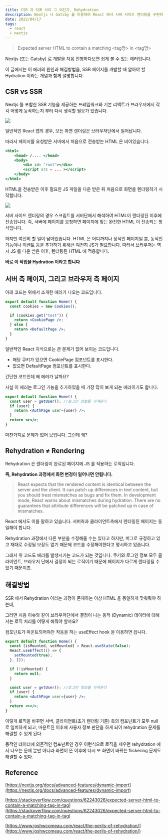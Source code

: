 ```yaml
---
title: CSR 과 SSR 사이 그 어딘가, Rehydration
description: Nextjs 나 Gatsby 를 이용하여 React 애서 서버 사이드 렌더링을 구현하는 방법은 편리합니다. 하지만 Rehydration 를 포함한 렌더링 개념을 재대로 이해하지 않고 있다면 해결이 어려운 문제 상황에 빠지기 쉽습니다. CSR 베이스인 React 에서 SSR 을 구현할 때 놓치기 쉬운 개념인 Rehydration 에 대해 알아보겠습니다.
date: 2022/04/17
tags:
  - react
  - nextjs
---
```


> Expected server HTML to contain a matching <tag명> in <tag명>

Nextjs (또는 Gatsby) 로 개발을 처음 진행하다보면 쉽게 볼 수 있는 에러입니다.

이 글에서는 이 에러의 원인과 해결방법을, SSR 페이지를 개발할 때 알아야 할 Hydration 이라는 개념과 함께 설명합니다.

## CSR vs SSR

Nextjs 를 포함한 SSR 기능을 제공하는 프레임워크와 기본 리액트가 브라우저에서 각각 어떻게 동작하는지 부터 다시 생각할 필요가 있습니다.

![](/posts/blog/ssr-hydration/no-pre-rendering.png)

일반적인 React 앱의 경우, 모든 화면 렌더링은 브라우저단에서 일어납니다.

따라서 페이지를 요청받은 서버에서 처음으로 전송받는 HTML 은 비어있습니다.

```jsx
<html>
	<head> /.... </head>
	<body>
		<div id= "root"></div>
		<script src = ... ></script>
	</body>
</html>
```

HTML을 전송받은 이후 필요한 JS 파일을 다운 받은 뒤 처음으로 화면을 렌더링하기 시작합니다.

![](/posts/blog/ssr-hydration/pre-rendering.png)

서버 사이드 렌더링의 경우 스크립트를 서버단에서 해석하여 HTML이 렌더링된 이후에 전송됩니다. 즉, 서버에 페이지를 요청하면 페이지에 맞는 완전한 HTML 이 전송되는 방식입니다.

하지만 여전히 할 일이 남아있습니다. HTML 은 어디까지나 정적인 페이지일 뿐, 동적인 기능이나 이벤트 등을 추가하기 위해선 여전히 JS가 필요합니다. 따라서 브라우저는 역시 JS 를 다운 받은 이후, 렌더링된 HTML 에 적용합니다.

**바로 이 작업을 Hydration 이라고 합니다**

## 서버 측 페이지, 그리고 브라우저 측 페이지

아래 코드는 위에서 소개한 에러가 나오는 코드입니다.

```jsx
export default function Home() {
  const cookies = new Cookies();

  if (cookies.get("test")) {
    return <CookiePage />;
  } else {
    return <DefaultPage />;
  }
}
```

일반적인 React 지식으로는 큰 문제가 없어 보이는 코드입니다.

- 해당 쿠키가 있으면 CookiePage 컴포넌트를 표시한다.
- 없으면 DefaultPage 컴포넌트를 표시한다.

간단한 코드인데 왜 에러가 날까요?

사실 이 에러는 로그인 기능을 추가하였을 때 가장 많이 보게 되는 에러이기도 합니다.

```jsx
export default function Home() {
  const user = getUser(); //로그인 정보를 가져온다
  if (user) {
    return <AuthPage user={user} />;
  }
  return <></>;
}
```

마찬가지로 문제가 없어 보입니다. 그런데 왜?

## Rehydration ≠ Rendering

Rehydration 은 렌더링이 완료된 페이지에 JS 를 적용하는 로직입니다.

**즉, Rehydration 과정에서 화면 변경이 일어나면 안됩니다.**

> React expects that the rendered content is identical between the server and the client. It can patch up differences in text content, but you should treat mismatches as bugs and fix them. In development mode, React warns about mismatches during hydration. There are no guarantees that attribute differences will be patched up in case of mismatches.

React 에서도 이를 말하고 있습니다. 서버측과 클라이언트측에서 렌더링된 페이지는 동일해야 합니다.

Rehydration 과정에서 다른 부분을 수정해줄 수는 있다고 하지만, 버그로 규정하고 있고 재대로 수정될 보장도 없기 때문에 코드를 수정해야한다고 명시하고 있습니다.

그래서 위 코드도 에러를 발생시키는 코드가 되는 것입니다. 쿠키와 로그인 정보 모두 클라이언트, 브라우저 단에서 결정이 되는 로직이기 때문에 페이지가 다르게 렌더링될 수 있기 때문이죠.

## 해결방법

SSR 에서 Rehydration 이라는 과정이 존재하는 이상 HTML 을 동일하게 맞춰줘야 하는데,

그러면 처음 이슈와 같이 브라우저단에서 결정이 나는 동적 (Dynamic) 데이터에 대해서는 로직 처리를 어떻게 해줘야 할까요?

컴포넌트가 마운트되어야만 작동을 하는 useEffect hook 을 이용하면 됩니다.

```jsx
export default function Home() {
  const [isMounted, setMounted] = React.useState(false);
  React.useEffect(() => {
    setMounted(true);
  }, []);

  if (!isMounted) {
    return null;
  }

  const user = getUser(); //로그인 정보를 가져온다
  if (user) {
    return <AuthPage user={user} />;
  }
  return <></>;
}
```

이렇게 로직을 바꾸면 서버, 클라이언트(초기 렌더링 기준) 측의 컴포넌트가 모두 null 로 일치하게 되고, 마운트된 이후에 사용자 정보 판단을 하게 되어 rehydration 문제를 해결할 수 있게 된다.

동적인 데이터에 의존적인 컴포넌트인 경우 이런식으로 로직을 세우면 rehydration 에서 나오는 문제 뿐만 아니라 화면이 뜬 이후에 다시 또 화면이 바뀌는 flickering 문제도 해결할 수 있다.

## Reference

[https://nextjs.org/docs/advanced-features/dynamic-import](https://nextjs.org/docs/advanced-features/dynamic-import)

[https://stackoverflow.com/questions/62243026/expected-server-html-to-contain-a-matching-tag-in-tag](https://stackoverflow.com/questions/62243026/expected-server-html-to-contain-a-matching-tag-in-tag)

[https://www.joshwcomeau.com/react/the-perils-of-rehydration/](https://www.joshwcomeau.com/react/the-perils-of-rehydration/)
